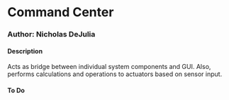# Command Center

### Author: Nicholas DeJulia

#### Description
Acts as bridge between individual system components and GUI. Also, performs calculations and operations to actuators based on sensor input.

#### To Do
